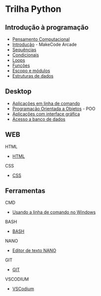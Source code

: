 # Trilha Python

## Introdução à programação

- [Pensamento Computacional](pc/README.md)
- [Introdução](intro/index.md) - MakeCode Arcade
- [Sequências](sequencias/README.md)
- [Condicionais](condicionais/README.md)
- [Loops](loops/README.md)
- [Funções](funcoes/README.md)
- [Escopo e módulos](escopo/README.md)
- [Estruturas de dados](estruturas/README.md)

## Desktop

- [Aplicações em linha de comando](aplicacoes/README.md)
- [Programação Orientada a Objetos](poo/README.md) - POO
- [Aplicações com interface gráfica](gui/README.md)
- [Acesso a banco de dados](sqlpy/README.md)

## WEB

HTML
- [HTML](html/README.md)

CSS
- [CSS](css/README.md)

## Ferramentas

CMD
- [Usando a linha de comando no Windows ](CLI01.md)

BASH
- [BASH](bash/README.md)

NANO
- [Editor de texto NANO](NANO-editor-de-textos.md)

GIT
- [GIT](git/README.md)

VSCODIUM
- [VSCodium](vscodium/README.md)
